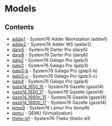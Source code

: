 # Models

## Contents

- [addw1](./addw1) - System76 Adder Workstation (addw1)
- [addw2](./addw2) - System76 Adder WS (addw2)
- [darp5](./darp5) - System76 Darter Pro (darp5)
- [darp6](./darp6) - System76 Darter Pro (darp6)
- [galp2](./galp2) - System76 Galago Pro (galp2)
- [galp3](./galp3) - System76 Galago Pro (galp3)
- [galp3-b](./galp3-b) - System76 Galago Pro (galp3-b)
- [galp3-c](./galp3-c) - System76 Galago Pro (galp3-c)
- [galp4](./galp4) - System76 Galago Pro (galp4)
- [gaze14_1650_15](./gaze14_1650_15) - System76 Gazelle (gaze14)
- [gaze14_1650_17](./gaze14_1650_17) - System76 Gazelle (gaze14)
- [gaze14_1660ti_15](./gaze14_1660ti_15) - System76 Gazelle (gaze14)
- [gaze14_1660ti_17](./gaze14_1660ti_17) - System76 Gazelle (gaze14)
- [lemp9](./lemp9) - System76 Lemur Pro (lemp9)
- [qemu](./qemu) - QEMU (Virtualization)
- [thelio-b1](./thelio-b1) - System76 Thelio (thelio-b1)
